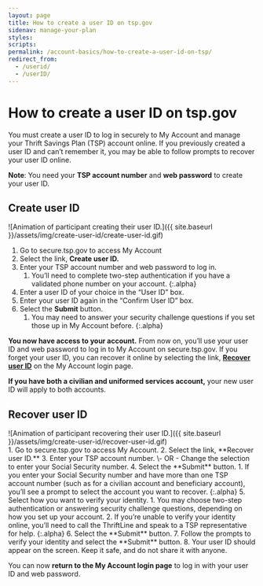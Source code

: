 ```yaml
---
layout: page
title: How to create a user ID on tsp.gov
sidenav: manage-your-plan
styles:
scripts:
permalink: /account-basics/how-to-create-a-user-id-on-tsp/
redirect_from:
  - /userid/
  - /userID/
---
```


# How to create a user ID on tsp.gov

You must create a user ID to log in securely to My Account and manage your Thrift Savings Plan (TSP) account online. If you previously created a user ID and can’t remember it, you may be able to follow prompts to recover your user ID online.

**Note**: You need your **TSP account number** and **web password** to create your user ID.

## Create user ID

<div class="usa-grid how-to">
<div class="usa-width-one-whole" markdown="1">
![Animation of participant creating their user ID.]({{ site.baseurl }}/assets/img/create-user-id/create-user-id.gif)

<div class="steps" markdown="1">

1. Go to secure.tsp.gov to access My Account
2. Select the link, **Create user ID.**
3. Enter your TSP account number and web password to log in.
   1. You’ll need to complete two-step authentication if you have a validated phone number on your account.
   {:.alpha}
4. Enter a user ID of your choice in the “User ID” box.
5. Enter your user ID again in the “Confirm User ID” box.
6. Select the **Submit** button.
   1. You may need to answer your security challenge questions if you set those up in My Account before.
   {:.alpha}

**You now have access to your account.** From now on, you’ll use your user ID and web password to log in to My Account on secure.tsp.gov. If you forget your user ID, you can recover it online by selecting the link, [**Recover user ID**](#recover-user-id) on the My Account login page.

**If you have both a civilian and uniformed services account,** your new user ID will apply to both accounts.
</div>

</div>
</div>
<!-- END div.usa-grid how-to -->

## Recover user ID

<div class="usa-grid how-to">
<div class="usa-width-one-whole" markdown="1">
![Animation of participant recovering their user ID.]({{ site.baseurl }}/assets/img/create-user-id/recover-user-id.gif)

<div class="steps" markdown="1">
1. Go to secure.tsp.gov to access My Account.
2. Select the link, **Recover user ID.**
3. Enter your TSP account number.
  \- OR -   
  Change the selection to enter your Social Security number.
4. Select the **Submit** button.
   1. If you enter your Social Security number and have more than one TSP account number (such as for a civilian account and beneficiary account), you’ll see a prompt to select the account you want to recover.
    {:.alpha}
5. Select how you want to verify your identity.
   1. You may choose <span data-term="Two-step authentication" class="js-glossary-toggle term term-end">two-step authentication</span> or answering <span data-term="security challenge questions" class="js-glossary-toggle term term-end">security challenge questions</span>, depending on how you set up your account.
   2. If you’re unable to verify your identity online, you’ll need to call the ThriftLine and speak to a TSP representative for help.
   {:.alpha}
6.	Select the **Submit** button.
7.	Follow the prompts to verify your identity and select the **Submit** button.
8.	Your user ID should appear on the screen. Keep it safe, and do not share it with anyone.

You can now **return to the My Account login page** to log in with your user ID and web password.
</div>

</div>
</div>
<!-- END div.usa-grid how-to -->

<!-- <div class="usa-alert  usa-alert-info usa-alert">
<div class="usa-alert-body" markdown="1">
### Two-step authentication
{:.usa-alert-heading}

If you’ve logged in to My Account previously and set up a validated phone number, you’ll see a prompt to complete two-step authentication by receiving a one-time code by text or phone call
{:.usa-alert-text}
</div>
</div> -->
